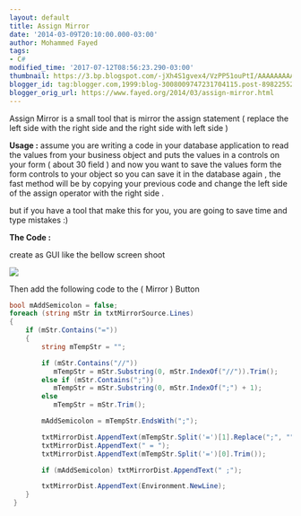 ```yaml
---
layout: default
title: Assign Mirror
date: '2014-03-09T20:10:00.000-03:00'
author: Mohammed Fayed
tags:
- C#
modified_time: '2017-07-12T08:56:23.290-03:00'
thumbnail: https://3.bp.blogspot.com/-jXh4S1gvex4/VzPP51ouPtI/AAAAAAAAAFA/_cQk6jhr_QkFD6caej0K3BWVIeGx_tDRQCK4B/s72-c/img1.png
blogger_id: tag:blogger.com,1999:blog-3008009747231704115.post-89822552563683254
blogger_orig_url: https://www.fayed.org/2014/03/assign-mirror.html
---
```



Assign Mirror is a small tool that is mirror the assign statement ( replace the left side with the right side and the right side with left side ) 

**Usage :**  assume you are writing a code in your database application to read the values from your business object and puts the values in a controls on your form ( about 30 field ) and now you want to save the values form the form controls to your object so you can save it in the database again , the fast method will be by copying your previous code and change the  left side of the assign operator with the right side .

but if you have a tool that make this for you, you are going to save time and type mistakes :)

**The Code :**

create as GUI like the bellow screen shoot

[![](https://3.bp.blogspot.com/-jXh4S1gvex4/VzPP51ouPtI/AAAAAAAAAFA/_cQk6jhr_QkFD6caej0K3BWVIeGx_tDRQCK4B/s640/img1.png)](http://3.bp.blogspot.com/-jXh4S1gvex4/VzPP51ouPtI/AAAAAAAAAFA/_cQk6jhr_QkFD6caej0K3BWVIeGx_tDRQCK4B/s1600/img1.png)

Then add the following code to the ( Mirror ) Button

```csharp
bool mAddSemicolon = false;
foreach (string mStr in txtMirrorSource.Lines)
{
    if (mStr.Contains("="))
    {
        string mTempStr = "";

        if (mStr.Contains("//"))
           mTempStr = mStr.Substring(0, mStr.IndexOf("//")).Trim();
        else if (mStr.Contains(";"))
           mTempStr = mStr.Substring(0, mStr.IndexOf(";") + 1);
        else
           mTempStr = mStr.Trim();

        mAddSemicolon = mTempStr.EndsWith(";");

        txtMirrorDist.AppendText(mTempStr.Split('=')[1].Replace(";", "").Trim());
        txtMirrorDist.AppendText(" = ");
        txtMirrorDist.AppendText(mTempStr.Split('=')[0].Trim());

        if (mAddSemicolon) txtMirrorDist.AppendText(" ;");

        txtMirrorDist.AppendText(Environment.NewLine);
    }
 }

```